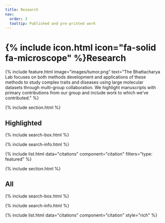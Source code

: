 ```yaml
---
title: Research
nav:
  order: 3
  tooltip: Published and pre-printed work
---
```


# {% include icon.html icon="fa-solid fa-microscope" %}Research

{%
  include feature.html
  image="images/tumor.png"
  text="The Bhattacharya Lab focuses on both methods development and applications of these methods to study complex traits and diseases using large molecular datasets through multi-group collaboration. We highlight manuscripts with primary contributions from our group and include work to which we’ve contributed."
%}

{% include section.html %}

## Highlighted

{% include search-box.html %}

{% include search-info.html %}

{% include list.html data="citations" component="citation" filters="type: featured" %}

{% include section.html %}

## All

{% include search-box.html %}

{% include search-info.html %}

{% include list.html data="citations" component="citation" style="rich" %}
